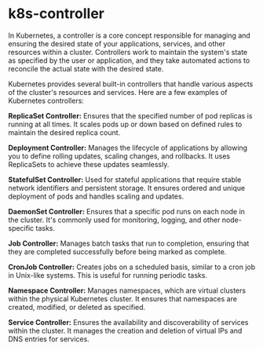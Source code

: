 # k8s-controller

In Kubernetes, a controller is a core concept responsible for managing and ensuring the desired state of your applications, services, and other resources within a cluster. Controllers work to maintain the system's state as specified by the user or application, and they take automated actions to reconcile the actual state with the desired state.


Kubernetes provides several built-in controllers that handle various aspects of the cluster's resources and services. Here are a few examples of Kubernetes controllers:

**ReplicaSet Controller:** Ensures that the specified number of pod replicas is running at all times. It scales pods up or down based on defined rules to maintain the desired replica count.

**Deployment Controller:** Manages the lifecycle of applications by allowing you to define rolling updates, scaling changes, and rollbacks. It uses ReplicaSets to achieve these updates seamlessly.

**StatefulSet Controller:** Used for stateful applications that require stable network identifiers and persistent storage. It ensures ordered and unique deployment of pods and handles scaling and updates.

**DaemonSet Controller:** Ensures that a specific pod runs on each node in the cluster. It's commonly used for monitoring, logging, and other node-specific tasks.

**Job Controller:** Manages batch tasks that run to completion, ensuring that they are completed successfully before being marked as complete.

**CronJob Controller:** Creates jobs on a scheduled basis, similar to a cron job in Unix-like systems. This is useful for running periodic tasks.

**Namespace Controller:** Manages namespaces, which are virtual clusters within the physical Kubernetes cluster. It ensures that namespaces are created, modified, or deleted as specified.

**Service Controller:** Ensures the availability and discoverability of services within the cluster. It manages the creation and deletion of virtual IPs and DNS entries for services.
